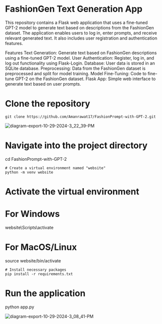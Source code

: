 # FashionGen Text Generation App
This repository contains a Flask web application that uses a fine-tuned GPT-2 model to generate text based on descriptions from the FashionGen dataset. The application enables users to log in, enter prompts, and receive relevant generated text. It also includes user registration and authentication features.

Features
Text Generation: Generate text based on FashionGen descriptions using a fine-tuned GPT-2 model.
User Authentication: Register, log in, and log out functionality using Flask-Login.
Database: User data is stored in an SQLite database.
Preprocessing: Data from the FashionGen dataset is preprocessed and split for model training.
Model Fine-Tuning: Code to fine-tune GPT-2 on the FashionGen dataset.
Flask App: Simple web interface to generate text based on user prompts.
# Clone the repository
```` 
git clone https://github.com/Amanrawat17/FashionPrompt-with-GPT-2.git
```` 
![diagram-export-10-29-2024-3_22_39-PM](https://github.com/user-attachments/assets/13bd0bce-90f8-4696-8619-dc1a48325ac4)

# Navigate into the project directory
cd FashionPrompt-with-GPT-2
````
# Create a virtual environment named "website"
python -m venv website
```` 
# Activate the virtual environment
# For Windows
website\Scripts\activate
# For MacOS/Linux
source website/bin/activate
````
# Install necessary packages
pip install -r requirements.txt
```` 
# Run the application
python app.py


![diagram-export-10-29-2024-3_08_41-PM](https://github.com/user-attachments/assets/8a445ab6-1800-4bd1-b648-fd5d834559b6)
